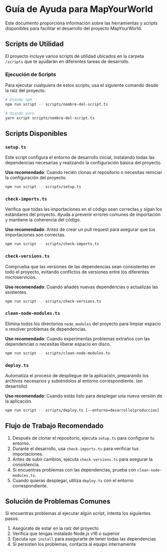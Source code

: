 # Guía de Ayuda para MapYourWorld

Este documento proporciona información sobre las herramientas y scripts disponibles para facilitar el desarrollo del proyecto MapYourWorld.

## Scripts de Utilidad

El proyecto incluye varios scripts de utilidad ubicados en la carpeta `/scripts` que te ayudarán en diferentes tareas de desarrollo.

### Ejecución de Scripts

Para ejecutar cualquiera de estos scripts, usa el siguiente comando desde la raíz del proyecto:

```bash
# Usando npm
npm run script -- scripts/nombre-del-script.ts

# Usando yarn
yarn script scripts/nombre-del-script.ts
```

## Scripts Disponibles

### `setup.ts`

Este script configura el entorno de desarrollo inicial, instalando todas las dependencias necesarias y realizando la configuración básica del proyecto.

**Uso recomendado**: Cuando recién clonas el repositorio o necesitas reiniciar la configuración del proyecto.

```bash
npm run script -- scripts/setup.ts
```

### `check-imports.ts`

Verifica que todas las importaciones en el código sean correctas y sigan los estándares del proyecto. Ayuda a prevenir errores comunes de importación y mantiene la coherencia del código.

**Uso recomendado**: Antes de crear un pull request para asegurar que tus importaciones son correctas.

```bash
npm run script -- scripts/check-imports.ts
```

### `check-versions.ts`

Comprueba que las versiones de las dependencias sean consistentes en todo el proyecto, evitando conflictos de versiones entre los diferentes microservicios.

**Uso recomendado**: Cuando añades nuevas dependencias o actualizas las existentes.

```bash
npm run script -- scripts/check-versions.ts
```

### `clean-node-modules.ts`

Elimina todos los directorios `node_modules` del proyecto para limpiar espacio o resolver problemas de dependencias.

**Uso recomendado**: Cuando experimentas problemas extraños con las dependencias o necesitas liberar espacio en disco.

```bash
npm run script -- scripts/clean-node-modules.ts
```

### `deploy.ts`

Automatiza el proceso de despliegue de la aplicación, preparando los archivos necesarios y subiéndolos al entorno correspondiente. (en desarrollo)

**Uso recomendado**: Cuando estás listo para desplegar una nueva versión de la aplicación.

```bash
npm run script -- scripts/deploy.ts [--entorno=desarrollo|produccion]
```

## Flujo de Trabajo Recomendado

1. Después de clonar el repositorio, ejecuta `setup.ts` para configurar tu entorno.
2. Durante el desarrollo, usa `check-imports.ts` para verificar tus importaciones.
3. Antes de subir cambios, ejecuta `check-versions.ts` para asegurar la consistencia.
4. Si encuentras problemas con las dependencias, prueba con `clean-node-modules.ts`.
5. Cuando quieras desplegar, utiliza `deploy.ts` con el entorno correspondiente.

## Solución de Problemas Comunes

Si encuentras problemas al ejecutar algún script, intenta los siguientes pasos:

1. Asegúrate de estar en la raíz del proyecto
2. Verifica que tengas instalado Node.js v16 o superior
3. Ejecuta `npm install` para asegurarte de tener todas las dependencias
4. Si persisten los problemas, contacta al equipo internamente